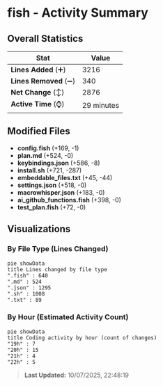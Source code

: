# fish - Activity Summary 

## Overall Statistics

| Stat                   | Value                                                             |
| ---------------------- | ----------------------------------------------------------------- |
| **Lines Added** (➕)   | 3216                                          |
| **Lines Removed** (➖) | 340                                        |
| **Net Change** (↕)    | 2876                |
| **Active Time** (⌚)   | 29 minutes |


## Modified Files
- **config.fish** (+169, -1)
- **plan.md** (+524, -0)
- **keybindings.json** (+586, -8)
- **install.sh** (+721, -287)
- **embeddable_files.txt** (+45, -44)
- **settings.json** (+518, -0)
- **macrowhisper.json** (+183, -0)
- **ai_github_functions.fish** (+398, -0)
- **test_plan.fish** (+72, -0)

## Visualizations

### By File Type (Lines Changed)

```mermaid
pie showData
title Lines changed by file type
".fish" : 640
".md" : 524
".json" : 1295
".sh" : 1008
".txt" : 89
```

### By Hour (Estimated Activity Count)

```mermaid
pie showData
title Coding activity by hour (count of changes)
"19h" : 7
"20h" : 15
"21h" : 4
"22h" : 5
```


> **Last Updated:** 10/07/2025, 22:48:19